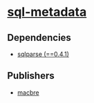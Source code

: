 # [sql-metadata](https://pypi.org/project/sql-metadata)

## Dependencies
- [sqlparse (==0.4.1)](packages/s/sqlparse.md)



## Publishers
- [macbre](https://pypi.org/user/macbre)

